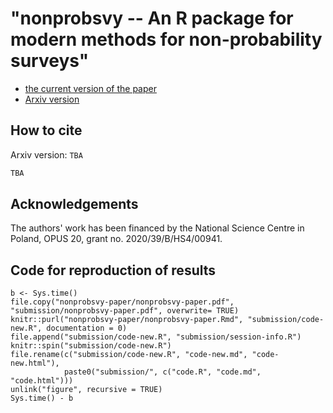 #  "nonprobsvy -- An R package for modern methods for non-probability surveys"

+ [the current version of the paper](nonprobsvy-paper/nonprobsvy-paper.pdf)
+ [Arxiv version]()

## How to cite

Arxiv version: `TBA`

```tex
TBA
```


## Acknowledgements

The authors' work has been financed by the National Science Centre in Poland, OPUS 20, grant no. 2020/39/B/HS4/00941. 

## Code for reproduction of results

```{r}
b <- Sys.time()
file.copy("nonprobsvy-paper/nonprobsvy-paper.pdf", "submission/nonprobsvy-paper.pdf", overwrite= TRUE)
knitr::purl("nonprobsvy-paper/nonprobsvy-paper.Rmd", "submission/code-new.R", documentation = 0)
file.append("submission/code-new.R", "submission/session-info.R") 
knitr::spin("submission/code-new.R")
file.rename(c("submission/code-new.R", "code-new.md", "code-new.html"),
            paste0("submission/", c("code.R", "code.md", "code.html")))
unlink("figure", recursive = TRUE)
Sys.time() - b
```
